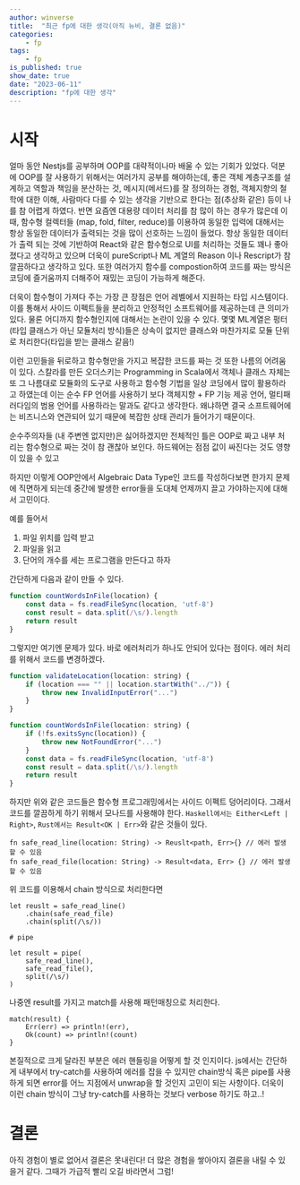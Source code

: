 ```yaml
---
author: winverse
title:  "최근 fp에 대한 생각(아직 뉴비, 결론 없음)"
categories: 
    - fp
tags: 
    - fp
is_published: true
show_date: true
date: "2023-06-11"
description: "fp에 대한 생각"
---
```


# 시작
얼마 동안 Nestjs를 공부하며 OOP를 대략적이나마 배울 수 있는 기회가 있었다. 덕분에 OOP를 잘 사용하기 위해서는 여러가지 공부를 해야하는데, 좋은 객체 계층구조를 설계하고 역할과 책임을 분산하는 것, 메시지(메서드)를 잘 정의하는 경험, 객체지향의 철학에 대한 이해, 사람마다 다를 수 있는 생각을 기반으로 한다는 점(추상화 같은) 등이 나를 참 어렵게 하였다. 반면 요즘엔 대용량 데이터 처리를 참 많이 하는 경우가 많은데 이때, 함수형 컬렉터들 (map, fold, filter, reduce)를 이용하여 동일한 입력에 대해서는 항상 동일한 데이터가 출력되는 것을 많이 선호하는 느낌이 들었다. 항상 동일한 데이터가 출력 되는 것에 기반하여 React와 같은 함수형으로 UI를 처리하는 것들도 꽤나 좋아졌다고 생각하고 있으며 더욱이 pureScript나 ML 계열의 Reason 이나 Rescript가 참 깔끔하다고 생각하고 있다.
또한 여러가지 함수를 compostion하여 코드를 짜는 방식은 코딩에 즐거움까지 더해주어 재밌는 코딩이 가능하게 해준다.

더욱이 함수형이 가져다 주는 가장 큰 장점은 언어 레벨에서 지원하는 타입 시스템이다. 이를 통해서 사이드 이펙트들을 분리하고 안정적인 소프트웨어를 제공하는데 큰 의미가 있다.
물론 어디까지 함수형인지에 대해서는 논란이 있을 수 있다. 몇몇 ML계열은 펑터 (타입 클래스가 아닌 모듈처리 방식)들은 상속이 없지만 클래스와 마찬가지로 모듈 단위로 처리한다(타입을 받는 클래스 같음!)

이런 고민들을 뒤로하고 함수형만을 가지고 복잡한 코드를 짜는 것 또한 나름의 어려움이 있다. 스칼라를 만든 오더스키는 Programming in Scala에서 객체나 클래스 자체는 또 그 나름대로 모듈화의 도구로 사용하고 함수형 기법을 일상 코딩에서 많이 활용하라고 하였는데 이는 순수 FP 언어를 사용하기 보다 객체지향 + FP 기능 제공 언어, 멀티패러다임의 범용 언어를 사용하라는 말과도 같다고 생각한다. 왜냐하면 결국 소프트웨어에는 비즈니스와 연관되어 있기 때문에 복잡한 상태 관리가 들어가기 때문이다.

순수주의자들 (내 주변엔 없지만)은 싫어하겠지만 전체적인 틀은 OOP로 짜고 내부 처리는 함수형으로 짜는 것이 참 괜찮아 보인다. 하드웨어는 점점 값이 싸진다는 것도 영향이 있을 수 있고

하지만 이렇게 OOP안에서 Algebraic Data Type인 코드를 작성하다보면 한가지 문제에 직면하게 되는데 중간에 발생한 error들을 도대체 언제까지 끌고 가야하는지에 대해서 고민이다.

예를 들어서 
1. 파일 위치를 입력 받고 
2. 파일을 읽고
3. 단어의 개수를 세는 프로그램을 만든다고 하자
   
간단하게 다음과 같이 만들 수 있다.
```js
function countWordsInFile(location) {
    const data = fs.readFileSync(location, 'utf-8')
    const result = data.split(/\s/).length
    return result
}
```
그렇지만 여기엔 문제가 있다. 바로 에러처리가 하나도 안되어 있다는 점이다.
에러 처리를 위해서 코드를 변경하겠다.

```js
function validateLocation(location: string) {
    if (location === "" || location.startWith("../")) {
        throw new InvalidInputError("...")
    }
}

function countWordsInFile(location: string) {
    if (!fs.exitsSync(location)) {
        throw new NotFoundError("...")
    }
    const data = fs.readFileSync(location, 'utf-8')
    const result = data.split(/\s/).length
    return result
}

```
하지만 위와 같은 코드들은 함수형 프로그래밍에서는 사이드 이펙트 덩어리이다. 그래서 코드를 깔끔하게 하기 위해서 모나드를 사용해야 한다. `Haskell에서는 Either<Left | Right>`, `Rust에서는 Result<OK | Err>`와 같은 것들이 있다.

```
fn safe_read_line(location: String) -> Reuslt<path, Err>{} // 에러 발생할 수 있음
fn safe_read_file(location: String) -> Result<data, Err> {} // 에러 발생할 수 있음
```

위 코드를 이용해서 chain 방식으로 처리한다면

```
let reuslt = safe_read_line()
    .chain(safe_read_file)
    .chain(split(/\s/))

# pipe

let result = pipe(
    safe_read_line(),
    safe_read_file(),
    split(/\s/)
)

```

나중엔 result를 가지고 match를 사용해 패턴매칭으로 처리한다.

```
match(result) {
    Err(err) => println!(err),
    Ok(count) => println!(count)
}
```

본질적으로 크게 달라진 부분은 에러 핸들링을 어떻게 할 것 인지이다. js에서는 간단하게 내부에서 try-catch를 사용하여 에러를 잡을 수 있지만 chain방식 혹은 pipe를 사용하게 되면 error를 어느 지점에서 unwrap을 할 것인지 고민이 되는 사항이다. 더욱이 이런 chain 방식이 그냥 try-catch를 사용하는 것보다 verbose 하기도 하고..!

# 결론
아직 경험이 별로 없어서 결론은 못내린다!
더 많은 경험을 쌓아야지 결론을 내릴 수 있을거 같다. 그때가 가급적 빨리 오길 바라면서 그럼!